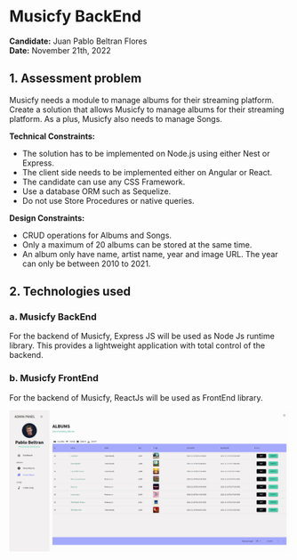 # Musicfy BackEnd

**Candidate:** Juan Pablo Beltran Flores <br>
**Date:** November 21th, 2022

## 1. Assessment problem

Musicfy needs a module to manage albums for their streaming platform. Create a solution that allows Musicfy to manage albums for their streaming platform. As a plus, Musicfy also needs to manage Songs.

**Technical Constraints:**

* The solution has to be implemented on Node.js using either Nest or Express.
* The client side needs to be implemented either on Angular or React.
* The candidate can use any CSS Framework.
* Use a database ORM such as Sequelize.
* Do not use Store Procedures or native queries.

**Design Constraints:**

* CRUD operations for Albums and Songs.
* Only a maximum of 20 albums can be stored at the same time.
* An album only have name, artist name, year and image URL. The year can only be between 2010 to 2021.

## 2. Technologies used

### a. Musicfy BackEnd

For the backend of Musicfy, Express JS will be used as Node Js runtime library. This provides a lightweight application with total control of the backend.

### b. Musicfy FrontEnd

For the backend of Musicfy, ReactJs will be used as FrontEnd library.

![Show Albums](/musicfy-frontend/docs/images/showAlbumsAfter.png)